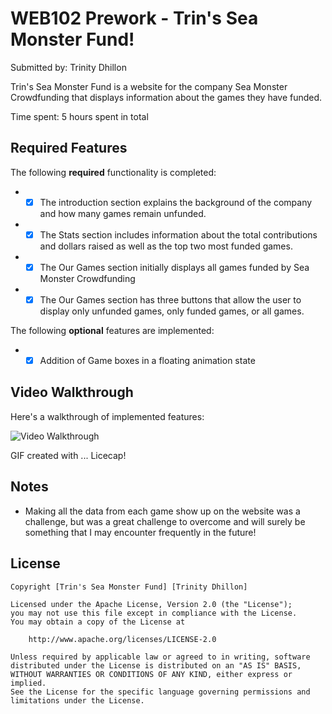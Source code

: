 # WEB102 Prework - Trin's Sea Monster Fund!

Submitted by: Trinity Dhillon

Trin's Sea Monster Fund is a website for the company Sea Monster Crowdfunding that displays information about the games they have funded.

Time spent: 5 hours spent in total

## Required Features

The following **required** functionality is completed:

* -[x] The introduction section explains the background of the company and how many games remain unfunded.
* -[x] The Stats section includes information about the total contributions and dollars raised as well as the top two most funded games.
* -[x] The Our Games section initially displays all games funded by Sea Monster Crowdfunding
* -[x] The Our Games section has three buttons that allow the user to display only unfunded games, only funded games, or all games.

The following **optional** features are implemented:

* -[x] Addition of Game boxes in a floating animation state

## Video Walkthrough

Here's a walkthrough of implemented features:

<img src='https://i.imgur.com/aorypNl.gif' title='Video Walkthrough' width='' alt='Video Walkthrough' />

<!-- Replace this with whatever GIF tool you used! -->
GIF created with ... Licecap! 
<!-- Recommended tools:
[Kap](https://getkap.co/) for macOS
[ScreenToGif](https://www.screentogif.com/) for Windows
[peek](https://github.com/phw/peek) for Linux. -->

## Notes

- Making all the data from each game show up on the website was a challenge, but was a great challenge to overcome and will surely be something that I may encounter frequently in the future!

## License

    Copyright [Trin's Sea Monster Fund] [Trinity Dhillon]

    Licensed under the Apache License, Version 2.0 (the "License");
    you may not use this file except in compliance with the License.
    You may obtain a copy of the License at

        http://www.apache.org/licenses/LICENSE-2.0

    Unless required by applicable law or agreed to in writing, software
    distributed under the License is distributed on an "AS IS" BASIS,
    WITHOUT WARRANTIES OR CONDITIONS OF ANY KIND, either express or implied.
    See the License for the specific language governing permissions and
    limitations under the License.
